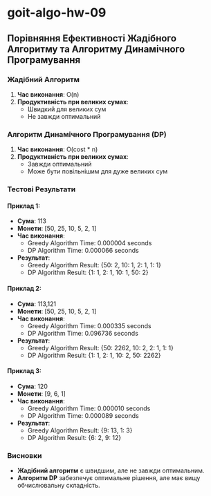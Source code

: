 # goit-algo-hw-09

## Порівняння Ефективності Жадібного Алгоритму та Алгоритму Динамічного Програмування

### Жадібний Алгоритм

1. **Час виконання**: O(n)
2. **Продуктивність при великих сумах**:
   - Швидкий для великих сум
   - Не завжди оптимальний

### Алгоритм Динамічного Програмування (DP)

1. **Час виконання**: O(cost \* n)
2. **Продуктивність при великих сумах**:
   - Завжди оптимальний
   - Може бути повільнішим для дуже великих сум

### Тестові Результати

#### Приклад 1:

- **Сума**: 113
- **Монети**: [50, 25, 10, 5, 2, 1]
- **Час виконання**:
  - Greedy Algorithm Time: 0.000004 seconds
  - DP Algorithm Time: 0.000066 seconds
- **Результат**:
  - Greedy Algorithm Result: {50: 2, 10: 1, 2: 1, 1: 1}
  - DP Algorithm Result: {1: 1, 2: 1, 10: 1, 50: 2}

#### Приклад 2:

- **Сума**: 113,121
- **Монети**: [50, 25, 10, 5, 2, 1]
- **Час виконання**:
  - Greedy Algorithm Time: 0.000335 seconds
  - DP Algorithm Time: 0.096736 seconds
- **Результат**:
  - Greedy Algorithm Result: {50: 2262, 10: 2, 2: 1, 1: 1}
  - DP Algorithm Result: {1: 1, 2: 1, 10: 2, 50: 2262}

#### Приклад 3:

- **Сума**: 120
- **Монети**: [9, 6, 1]
- **Час виконання**:
  - Greedy Algorithm Time: 0.000010 seconds
  - DP Algorithm Time: 0.000089 seconds
- **Результат**:
  - Greedy Algorithm Result: {9: 13, 1: 3}
  - DP Algorithm Result: {6: 2, 9: 12}

### Висновки

- **Жадібний алгоритм** є швидшим, але не завжди оптимальним.
- **Алгоритм DP** забезпечує оптимальне рішення, але має вищу обчислювальну складність.
